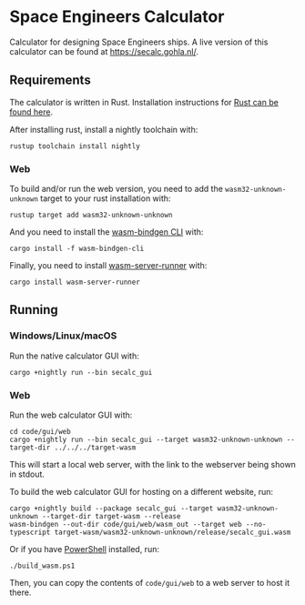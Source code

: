 # Space Engineers Calculator

Calculator for designing Space Engineers ships. A live version of this calculator can be found at https://secalc.gohla.nl/.

## Requirements

The calculator is written in Rust. Installation instructions
for [Rust can be found here](https://www.rust-lang.org/tools/install).

After installing rust, install a nightly toolchain with:

```
rustup toolchain install nightly
```

### Web

To build and/or run the web version, you need to add the `wasm32-unknown-unknown` target to your rust installation with:

```
rustup target add wasm32-unknown-unknown
```

And you need to install the [wasm-bindgen CLI](https://rustwasm.github.io/wasm-bindgen/reference/cli.html) with:

```
cargo install -f wasm-bindgen-cli
```

Finally, you need to install [wasm-server-runner](https://github.com/jakobhellermann/wasm-server-runner) with:

```
cargo install wasm-server-runner
```

## Running

### Windows/Linux/macOS

Run the native calculator GUI with:

```
cargo +nightly run --bin secalc_gui
```

### Web

Run the web calculator GUI with:

```
cd code/gui/web
cargo +nightly run --bin secalc_gui --target wasm32-unknown-unknown --target-dir ../../../target-wasm
```

This will start a local web server, with the link to the webserver being shown in stdout.

To build the web calculator GUI for hosting on a different website, run:

```
cargo +nightly build --package secalc_gui --target wasm32-unknown-unknown --target-dir target-wasm --release
wasm-bindgen --out-dir code/gui/web/wasm_out --target web --no-typescript target-wasm/wasm32-unknown-unknown/release/secalc_gui.wasm
```

Or if you have [PowerShell](https://docs.microsoft.com/en-us/powershell/) installed, run:

```
./build_wasm.ps1
```

Then, you can copy the contents of `code/gui/web` to a web server to host it there.
